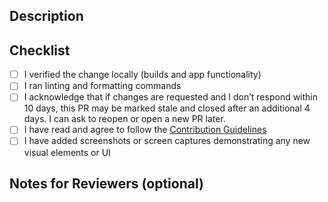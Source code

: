 ## Description
<!-- Briefly describe what this PR does and why. If it fixes or relates to an issue, link it here. -->

## Checklist
- [ ] I verified the change locally (builds and app functionality)
- [ ] I ran linting and formatting commands
- [ ] I acknowledge that if changes are requested and I don’t respond within 10 days, this PR may be marked stale and closed after an additional 4 days. I can ask to reopen or open a new PR later.
- [ ] I have read and agree to follow the [Contribution Guidelines](../CONTRIBUTING.md)
- [ ] I have added screenshots or screen captures demonstrating any new visual elements or UI

## Notes for Reviewers (optional)
<!-- Anything specific you want feedback on, or that reviewers should know? -->